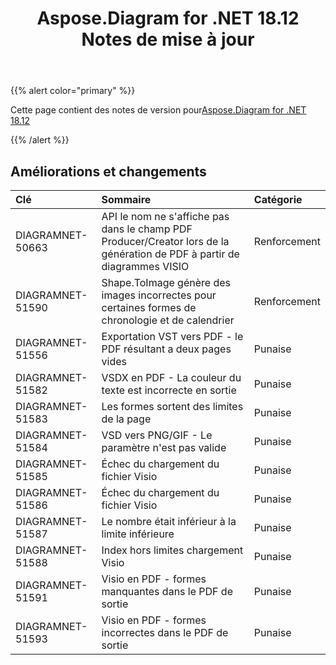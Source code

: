 ﻿---
title: Aspose.Diagram for .NET 18.12 Notes de mise à jour
type: docs
weight: 10
url: /fr/net/aspose-diagram-for-net-18-12-release-notes/
---
{{% alert color="primary" %}} 

Cette page contient des notes de version pour[Aspose.Diagram for .NET 18.12](https://www.nuget.org/packages/Aspose.Diagram/18.12.0)

{{% /alert %}} 
## **Améliorations et changements**

|**Clé**|**Sommaire**|**Catégorie**|
|:- |:- |:- |
|DIAGRAMNET-50663|API le nom ne s'affiche pas dans le champ PDF Producer/Creator lors de la génération de PDF à partir de diagrammes VISIO|Renforcement|
|DIAGRAMNET-51590|Shape.ToImage génère des images incorrectes pour certaines formes de chronologie et de calendrier|Renforcement|
|DIAGRAMNET-51556|Exportation VST vers PDF - le PDF résultant a deux pages vides|Punaise|
|DIAGRAMNET-51582|VSDX en PDF - La couleur du texte est incorrecte en sortie|Punaise|
|DIAGRAMNET-51583|Les formes sortent des limites de la page|Punaise|
|DIAGRAMNET-51584|VSD vers PNG/GIF - Le paramètre n'est pas valide|Punaise|
|DIAGRAMNET-51585|Échec du chargement du fichier Visio|Punaise|
|DIAGRAMNET-51586|Échec du chargement du fichier Visio|Punaise|
|DIAGRAMNET-51587|Le nombre était inférieur à la limite inférieure|Punaise|
|DIAGRAMNET-51588|Index hors limites chargement Visio|Punaise|
|DIAGRAMNET-51591|Visio en PDF - formes manquantes dans le PDF de sortie|Punaise|
|DIAGRAMNET-51593|Visio en PDF - formes incorrectes dans le PDF de sortie|Punaise|

